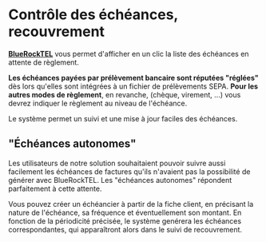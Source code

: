 # Contrôle des échéances, recouvrement

[**BlueRockTEL**](http://bluerocktel.com) vous permet d'afficher en un clic la liste des échéances en attente de règlement.

**Les échéances payées par prélèvement bancaire sont réputées "réglées"** dès lors qu'elles sont intégrées à un fichier de prélèvements SEPA. **Pour les autres modes de règlement**, en revanche, (chèque, virement, ...) vous devrez indiquer le règlement au niveau de l'échéance.

Le système permet un suivi et une mise à jour faciles des échéances.
## "Échéances autonomes"
Les utilisateurs de notre solution souhaitaient pouvoir suivre aussi facilement les échéances de factures qu'ils n'avaient pas la possibilité de générer avec BlueRockTEL. Les "échéances autonomes" répondent parfaitement à cette attente.

Vous pouvez créer un échéancier à partir de la fiche client, en précisant la nature de l'échéance, sa fréquence et éventuellement son montant. En fonction de la périodicité précisée, le système genérera les échéances correspondantes, qui apparaîtront alors dans le suivi de recouvrement.